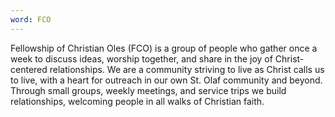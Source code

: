 ```yaml
---
word: FCO
---
```


Fellowship of Christian Oles (FCO) is a group of people who gather once a week to discuss ideas, worship together, and share in the joy of Christ- centered relationships. We are a community striving to live as Christ calls us to live, with a heart for outreach in our own St. Olaf community and beyond. Through small groups, weekly meetings, and service trips we build relationships, welcoming people in all walks of Christian faith.

